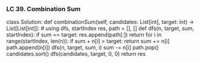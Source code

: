 ### LC 39. Combination Sum
class Solution:
    def combinationSum(self, candidates: List[int], target: int) -> List[List[int]]:
        # using dfs, startIndex
        res, path = [], []
        def dfs(n, target, sum, startIndex):
            if sum == target:
                res.append(path[:])
                return
            for i in range(startIndex, len(n)):
                if sum + n[i] > target: return
                sum += n[i]
                path.append(n[i])
                dfs(n, target, sum, i)
                sum -= n[i]
                path.pop()
        candidates.sort()
        dfs(candidates, target, 0, 0)
        return res